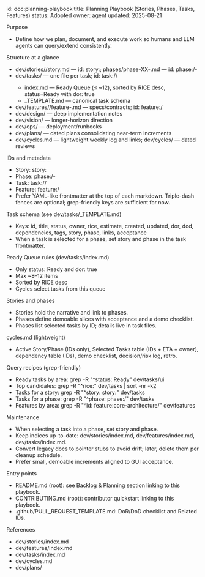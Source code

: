 id: doc:planning-playbook
title: Planning Playbook (Stories, Phases, Tasks, Features)
status: Adopted
owner: agent
updated: 2025-08-21

Purpose
- Define how we plan, document, and execute work so humans and LLM agents can query/extend consistently.

Structure at a glance
- dev/stories/<story-slug>/story.md — id: story:<slug>; phases/phase-XX-<slug>.md — id: phase:<story>/<order>-<slug>
- dev/tasks/ — one file per task; id: task:<area>/<theme>/<slug>
  - index.md — Ready Queue (≤ ~12), sorted by RICE desc, status=Ready with dor: true
  - _TEMPLATE.md — canonical task schema
- dev/features/<area>/feature-<slug>.md — specs/contracts; id: feature:<area>/<slug>
- dev/design/ — deep implementation notes
- dev/vision/ — longer-horizon direction
- dev/ops/ — deployment/runbooks
- dev/plans/ — dated plans consolidating near-term increments
- dev/cycles.md — lightweight weekly log and links; dev/cycles/ — dated reviews

IDs and metadata
- Story: story:<slug>
- Phase: phase:<story-slug>/<order>-<slug>
- Task: task:<area>/<theme>/<slug>
- Feature: feature:<area>/<slug>
- Prefer YAML-like frontmatter at the top of each markdown. Triple-dash fences are optional; grep-friendly keys are sufficient for now.

Task schema (see dev/tasks/_TEMPLATE.md)
- Keys: id, title, status, owner, rice, estimate, created, updated, dor, dod, dependencies, tags, story, phase, links, acceptance
- When a task is selected for a phase, set story and phase in the task frontmatter.

Ready Queue rules (dev/tasks/index.md)
- Only status: Ready and dor: true
- Max ~8–12 items
- Sorted by RICE desc
- Cycles select tasks from this queue

Stories and phases
- Stories hold the narrative and link to phases.
- Phases define demoable slices with acceptance and a demo checklist.
- Phases list selected tasks by ID; details live in task files.

cycles.md (lightweight)
- Active Story/Phase (IDs only), Selected Tasks table (IDs + ETA + owner), dependency table (IDs), demo checklist, decision/risk log, retro.

Query recipes (grep-friendly)
- Ready tasks by area: grep -R "^status: Ready" dev/tasks/ui
- Top candidates: grep -R "^rice:" dev/tasks | sort -nr -k2
- Tasks for a story: grep -R "^story: story:<slug>" dev/tasks
- Tasks for a phase: grep -R "^phase: phase:<story-slug>/" dev/tasks
- Features by area: grep -R "^id: feature:core-architecture/" dev/features

Maintenance
- When selecting a task into a phase, set story and phase.
- Keep indices up-to-date: dev/stories/index.md, dev/features/index.md, dev/tasks/index.md.
- Convert legacy docs to pointer stubs to avoid drift; later, delete them per cleanup schedule.
- Prefer small, demoable increments aligned to GUI acceptance.

Entry points
- README.md (root): see Backlog & Planning section linking to this playbook.
- CONTRIBUTING.md (root): contributor quickstart linking to this playbook.
- .github/PULL_REQUEST_TEMPLATE.md: DoR/DoD checklist and Related IDs.

References
- dev/stories/index.md
- dev/features/index.md
- dev/tasks/index.md
- dev/cycles.md
- dev/plans/
